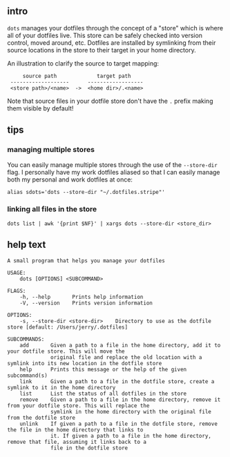## intro
`dots` manages your dotfiles through the concept of a "store" which is where
all of your dotfiles live. This store can be safely checked into version
control, moved around, etc. Dotfiles are installed by symlinking from their
source locations in the store to their target in your home directory.

An illustration to clarify the source to target mapping:
```
     source path             target path
 -------------------      ------------------
 <store path>/<name>  ->  <home dir>/.<name>
```
Note that source files in your dotfile store don't have the `.` prefix making
them visible by default!

## tips

### managing multiple stores
You can easily manage multiple stores through the use of the `--store-dir`
flag. I personally have my work dotfiles aliased so that I can easily manage
both my personal and work dotfiles at once:
```
alias sdots='dots --store-dir "~/.dotfiles.stripe"'
```

### linking all files in the store
```
dots list | awk '{print $NF}' | xargs dots --store-dir <store_dir>
```

## help text
```
A small program that helps you manage your dotfiles

USAGE:
    dots [OPTIONS] <SUBCOMMAND>

FLAGS:
    -h, --help       Prints help information
    -V, --version    Prints version information

OPTIONS:
    -s, --store-dir <store-dir>    Directory to use as the dotfile store [default: /Users/jerry/.dotfiles]

SUBCOMMANDS:
    add       Given a path to a file in the home directory, add it to your dotfile store. This will move the
              original file and replace the old location with a symlink into its new location in the dotfile store
    help      Prints this message or the help of the given subcommand(s)
    link      Given a path to a file in the dotfile store, create a symlink to it in the home directory
    list      List the status of all dotfiles in the store
    remove    Given a path to a file in the home directory, remove it from your dotfile store. This will replace the
              symlink in the home directory with the original file from the dotfile store
    unlink    If given a path to a file in the dotfile store, remove the file in the home directory that links to
              it. If given a path to a file in the home directory, remove that file, assuming it links back to a
              file in the dotfile store
```
